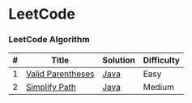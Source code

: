 LeetCode
========

### LeetCode Algorithm



| # | Title | Solution | Difficulty |
|---| ----- | -------- | ---------- |
|1|[Valid Parentheses](https://leetcode-cn.com/problems/valid-parentheses/)| [Java](./Leetcode/Java/020-有效的括号/020.md)|Easy|
|2|[Simplify Path](https://leetcode-cn.com/problems/simplify-path/)| [Java](./Leetcode/Java/071-简化路径/071.md)|Medium|




